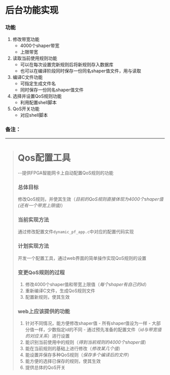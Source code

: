 # 后台功能实现

### 功能
1. 修改带宽功能
	- 4000个shaper带宽
	- 上限带宽
2. 读取当前使用规则功能
	- 可以在每次设置完新规则后将新规则存入数据库
	- 也可以在编译阶段同时保存一份同名shaper值文件，用与读取
3. 编译C文件功能
	- 可指定生成文件名
	- 同时保存一份同名shaper值文件
4. 选择并设置QoS规则功能
	- 利用配置shell脚本
5. QoS开关功能
	- 对应shell脚本
	
  
  
### 备注：
---
> # Qos配置工具
> --提供FPGA智能网卡上自动配置QoS规则的功能  
> 
> ### 总体目标
> 修改QoS规则，并使其生效（*目前的QoS规则直接体现为4000个shaper值(还有一个带宽上限值)*）
> 
> ### 当前实现方法
> 通过修改配置文件`dynamic_pf_app.c`中对应的配置代码实现  
> 
> ### 计划实现方法
> 开发一个配置工具，通过web界面的简单操作实现QoS规则的设置
> 
> ### 变更QoS规则的过程
> 1. 修改4000个shaper值和带宽上限值（*每个shaper有自己的id*）
> 2. 重新编译C文件，生成QoS规则文件
> 3. 配置新规则，使其生效
> 
> ### web上应该提供的功能
> 1. 针对不同情况，能方便修改shaper值
	- 所有shaper值设为一样
	- 大部分值一样，少数指定id的不同
	- 通过预先准备的配置文件（*id与带宽值的对应关系*）进行设置
> 2. 能识别当前使用中的规则（*得到当前规则的4000个shaper值*）
> 3. 能在当前规则的基础上进行修改（*修改某几个值*）
> 4. 能设置并保存多种QoS规则（*保存多个编译后的文件*）
> 5. 能方便的选择已保存的规则，使其生效
> 6. 提供总体的QoS开关
